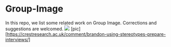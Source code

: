 # Group-Image
In this repo, we list some related work on Group Image. Corrections and suggestions are welcomed.
![](https://i.loli.net/2021/08/01/r5uEmJZ3UQsY9dG.png) [pic][https://crestresearch.ac.uk/comment/brandon-using-stereotypes-prepare-interviews/]
